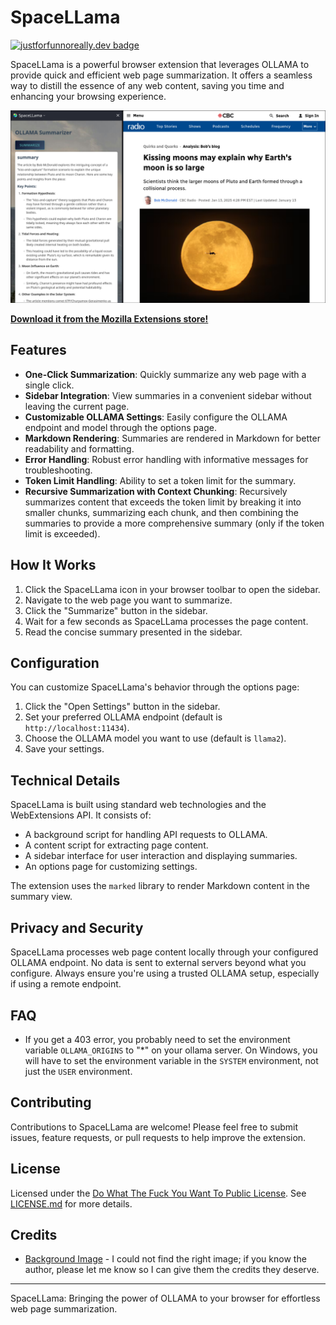 # SpaceLLama

[![justforfunnoreally.dev badge](https://img.shields.io/badge/justforfunnoreally-dev-9ff)](https://justforfunnoreally.dev)

SpaceLLama is a powerful browser extension that leverages OLLAMA to provide quick and efficient web page summarization. It offers a seamless way to distill the essence of any web content, saving you time and enhancing your browsing experience.

![SpaceLLama](./dist/spacellama.png)

**[Download it from the Mozilla Extensions store!](https://addons.mozilla.org/en-US/firefox/addon/spacellama/)**

## Features

- **One-Click Summarization**: Quickly summarize any web page with a single click.
- **Sidebar Integration**: View summaries in a convenient sidebar without leaving the current page.
- **Customizable OLLAMA Settings**: Easily configure the OLLAMA endpoint and model through the options page.
- **Markdown Rendering**: Summaries are rendered in Markdown for better readability and formatting.
- **Error Handling**: Robust error handling with informative messages for troubleshooting.
- **Token Limit Handling**: Ability to set a token limit for the summary.
- **Recursive Summarization with Context Chunking**: Recursively summarizes content that exceeds the token limit by breaking it into smaller chunks, summarizing each chunk, and then combining the summaries to provide a more comprehensive summary (only if the token limit is exceeded).

## How It Works

1. Click the SpaceLLama icon in your browser toolbar to open the sidebar.
2. Navigate to the web page you want to summarize.
3. Click the "Summarize" button in the sidebar.
4. Wait for a few seconds as SpaceLLama processes the page content.
5. Read the concise summary presented in the sidebar.

## Configuration

You can customize SpaceLLama's behavior through the options page:

1. Click the "Open Settings" button in the sidebar.
2. Set your preferred OLLAMA endpoint (default is `http://localhost:11434`).
3. Choose the OLLAMA model you want to use (default is `llama2`).
4. Save your settings.

## Technical Details

SpaceLLama is built using standard web technologies and the WebExtensions API. It consists of:

- A background script for handling API requests to OLLAMA.
- A content script for extracting page content.
- A sidebar interface for user interaction and displaying summaries.
- An options page for customizing settings.

The extension uses the `marked` library to render Markdown content in the summary view.

## Privacy and Security

SpaceLLama processes web page content locally through your configured OLLAMA endpoint. No data is sent to external servers beyond what you configure. Always ensure you're using a trusted OLLAMA setup, especially if using a remote endpoint.

## FAQ

- If you get a 403 error, you probably need to set the environment variable `OLLAMA_ORIGINS` to "\*" on your ollama server. On Windows, you will have to set the environment variable in the `SYSTEM` environment, not just the `USER` environment.

## Contributing

Contributions to SpaceLLama are welcome! Please feel free to submit issues, feature requests, or pull requests to help improve the extension.

## License

Licensed under the [Do What The Fuck You Want To Public License](LICENSE.md).
See [LICENSE.md](LICENSE.md) for more details.

## Credits

- [Background Image](https://www.pexels.com/) - I could not find the right image; if you know the author, please let me know so I can give them the credits they deserve.

---

SpaceLLama: Bringing the power of OLLAMA to your browser for effortless web page summarization.
